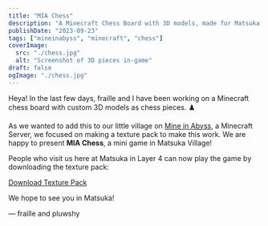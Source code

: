 ```yaml
---
title: "MIA Chess"
description: "A Minecraft Chess Board with 3D models, made for Matsuka Village on Mine in Abyss"
publishDate: "2023-09-23"
tags: ["mineinabyss", "minecraft", "chess"]
coverImage:
  src: "./chess.jpg"
  alt: "Screenshot of 3D pieces in-game"
draft: false
ogImage: "./chess.jpg"
---
```


Heya! In the last few days, fraille and I have been working on a Minecraft chess board with custom 3D models as chess pieces. ♟️

As we wanted to add this to our little village on [Mine in Abyss](https://mineinabyss.com/), a Minecraft Server, we focused on making a texture pack to make this work. We are happy to present **MIA Chess**, a mini game in Matsuka Village!

People who visit us here at Matsuka in Layer 4 can now play the game by downloading the texture pack:

<a href="./mia-chess.zip" download>Download Texture Pack</a>

We hope to see you in Matsuka!

— fraille and pluwshy
